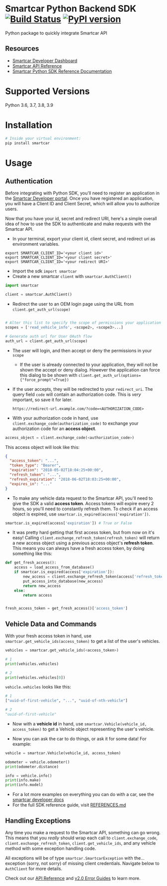 # Smartcar Python Backend SDK [![Build Status][ci-image]][ci-url] [![PyPI version][pypi-image]][pypi-url]

Python package to quickly integrate Smartcar API

## Resources

- [Smartcar Developer Dashboard][smartcar-developer]
- [Smartcar API Reference][smartcar-docs-api]
- [Smartcar Python SDK Reference Documentation][smartcar-python-sdk-reference]

# Supported Versions

Python 3.6, 3.7, 3.8, 3.9

# Installation

```python
# Inside your virtual environment:
pip install smartcar
```

# Usage

## Authentication

Before integrating with Python SDK, you'll need to register an application in
the [Smartcar Developer portal](https://dashboard.smartcar.com). Once you have registered an application, you will have
a Client ID and Client Secret, which will allow you to authorize users.

Now that you have your id, secret and redirect URI, here's a simple overall idea of how to use the SDK to authenticate
and make requests with the Smartcar API.

- In your terminal, export your client id, client secret, and redirect uri as environment variables.

```
export SMARTCAR_CLIENT_ID='<your client id>'
export SMARTCAR_CLIENT_ID='<your client secret>'
export SMARTCAR_CLIENT_ID='<your redirect URI>'
```

- Import the sdk `import smartcar`
- Create a new smartcar `client` with `smartcar.AuthClient()`

```python
import smartcar

client = smartcar.AuthClient()
```

- Redirect the user to an OEM login page using the URL from `client.get_auth_url(scope)`

```python

# Alter this list to specify the scope of permissions your application is requesting access to
scopes = ['read_vehicle_info', <scope2>, <scope3>...]

# Generate auth url for User OAuth flow
auth_url = client.get_auth_url(scope)
```

- The user will login, and then accept or deny the permissions in your `scope`

  - If the user is already connected to your application, they will not be shown the accept or deny dialog. However
    the application can force this dialog to be shown with `client.get_auth_url(options={"force_prompt"=True})`

- If the user accepts, they will be redirected to your `redirect_uri`. The query field `code` will contain an
  authorization code. This is _very_ important, so save it for later.

  `https://redirect-url.example.com/?code=<AUTHORIZATION_CODE>`

- With your authorization code in hand, use `client.exchange_code(authorization_code)` to exchange your authorization code for an **access object**.

```python
access_object = client.exchange_code(<authorization_code>)
```

This access object will look like this:

```json
{
  "access_token": "...",
  "token_type": "Bearer",
  "expiration": "2018-05-02T18:04:25+00:00",
  "refresh_token": "...",
  "refresh_expiration": "2018-06-02T18:03:25+00:00",
  "expires_in": "..."
}
```

- To make any vehicle data request to the Smartcar API, you'll need to give the SDK a valid **access token**. Access
  tokens will expire every 2 hours, so you'll need to constantly refresh them. To check if an access object is expired,
  use `smartcar.is_expired(access['expiration'])`.

```python
smartcar.is_expired(access['expiration']) # True or False
```

- It was pretty hard getting that first access token, but from now on it's easy!
  Calling `client.exchange_refresh_token(refresh_token)` will return a new access object using a previous access
  object's **refresh token**. This means you can always have a fresh access token, by doing something like this:

```python
def get_fresh_access():
    access = load_access_from_database()
    if smartcar.is_expired(access['expiration']):
        new_access = client.exchange_refresh_token(access['refresh_token'])
        put_access_into_database(new_access)
        return new_access
    else:
        return access


fresh_access_token = get_fresh_access()['access_token']
```

## Vehicle Data and Commands

With your fresh access token in hand, use `smartcar.get_vehicle_ids(access_token)` to get a list of the user's vehicles.

```python
vehicles = smartcar.get_vehicle_ids(<access_token>)

# 1
print(vehicles.vehicles)

# 2
print(vehicles.vehicles[0])
```

`vehicle.vehicles` looks like this:

```python
# 1
["uuid-of-first-vehicle", "...", "uuid-of-nth-vehicle"]

# 2
"uuid-of-first-vehicle"
```

- Now with a **vehicle id** in hand, use `smartcar.Vehicle(vehicle_id, access_token)` to get a Vehicle object
  representing the user's vehicle.

- Now you can ask the car to do things, or ask it for some data! For example:

```python
vehicle = smartcar.Vehicle(vehicle_id, access_token)

odometer = vehicle.odometer()
print(odometer.distance)

info = vehicle.info()
print(info.make)
print(info.model)
```

- For a lot more examples on everything you can do with a car, see
  the [smartcar developer docs](https://smartcar.com/docs)
- For the full SDK reference guide, visit [REFERENCES.md][smartcar-python-sdk-reference]

## Handling Exceptions

Any time you make a request to the Smartcar API, something can go wrong. This means that you _really_ should wrap each
call to `client.exchange_code`, `client.exchange_refresh_token`, `client.get_vehicle_ids`, and any vehicle method with
some exception handling code.

All exceptions will be of type `smartcar.SmartcarException` with the... exception (sorry, not sorry) of missing client
credentials. Navigate below to `AuthClient` for more details.

Check out our [API Reference](https://smartcar.com/docs/api/?version=v2.0#errors)
and [v2.0 Error Guides](https://smartcar.com/docs/errors/v2.0/billing) to learn more.

[ci-url]: https://travis-ci.com/smartcar/python-sdk
[ci-image]: https://travis-ci.com/smartcar/python-sdk.svg?token=FcsopC3DdDmqUpnZsrwg&branch=master
[pypi-url]: https://badge.fury.io/py/smartcar
[pypi-image]: https://badge.fury.io/py/smartcar.svg
[smartcar-developer]: https://developer.smartcar.com
[smartcar-docs-api]: https://smartcar.com/docs
[smartcar-python-sdk-reference]: https://github.com/smartcar/python-sdk/blob/master/REFERENCE.md
